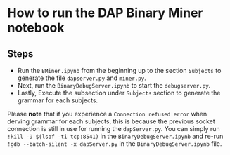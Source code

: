 # How to run the DAP Binary Miner notebook


## Steps
* Run the `BMiner.ipynb` from the beginning up to the section `Subjects` to generate the file `dapserver.py` and `miner.py`.
* Next, run the `BinaryDebugServer.ipynb` to start the `debugserver.py`.
* Lastly, Execute the subsection under `Subjects` section to generate the grammar for each subjects.

Please **note** that if you experience a `Connection refused error` when derving grammar for each subjects, this is because the previous socket connection is still in use for running the `dapServer.py`. You can simply run `!kill -9 $(lsof -ti tcp:8541)` in the `BinaryDebugServer.ipynb` and re-run `!gdb --batch-silent -x dapServer.py` in the `BinaryDebugServer.ipynb` file.